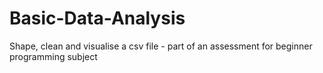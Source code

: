 # Basic-Data-Analysis
Shape, clean and visualise a csv file - part of an assessment for beginner programming subject
